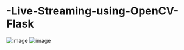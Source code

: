# -Live-Streaming-using-OpenCV-Flask
![image](https://user-images.githubusercontent.com/96526237/167829361-b90e2ddc-039a-4a07-a030-117be6fbd570.png)
![image](https://user-images.githubusercontent.com/96526237/167829882-fabce156-f657-45af-8e95-a7e6c9df25bf.png)
